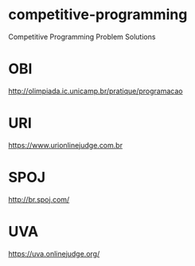 # competitive-programming
Competitive Programming Problem Solutions

# OBI
http://olimpiada.ic.unicamp.br/pratique/programacao

# URI
https://www.urionlinejudge.com.br

# SPOJ
http://br.spoj.com/

# UVA
https://uva.onlinejudge.org/
